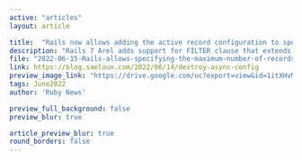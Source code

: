 ```yaml
---
active: "articles"
layout: article

title:  "Rails now allows adding the active record configuration to specify the maximum number of records that will be destroyed in a single background job and enqueue additional jobs when the number of records exceeds that limit."
description: "Rails 7 Arel adds support for FILTER clause that extends aggregate functions."
file: "2022-06-15-Rails-allows-specifying-the-maximum-number-of-records.md"
link: https://blog.saeloun.com/2022/06/14/destroy-async-config  
preview_image_link: "https://drive.google.com/uc?export=view&id=1itXHvMuI3Ssb7N6kxLiqdeLutKXjRQWk"
tags: June2022
author: 'Ruby News'

preview_full_background: false
preview_blur: true

article_preview_blur: true
round_borders: false
---
```

